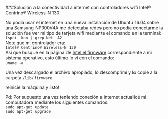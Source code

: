 ###Solución a la conectividad a internet con controladores wifi Intel® Centrino® Wireless-N 130

No podía usar el internet en una nueva instalación de Ubuntu 16.04 sobre una Samsung NP300V4A me detectaba redes pero no podía conectarme
la solución fue ver mi tipo de tarjeta wifi
mediante el comando en la terminal:  
```lspci -knn | grep Net -A2 ```  
Note que mi controlador era:  
```Intel® Centrino® Wireless-N 130```  
Así que busqué en la página de [Intel el firmware](https://www-ssl.intel.com/content/www/us/en/support/network-and-i-o/wireless-networking/000005511.html)
correspondiente a mi sistema operativo, esto último lo ví con el comando:  
```uname -a ```



Una vez descargado el archivo apropiado, lo descomprimí y lo copie a la carpeta ```/lib/firmware```

reinicíe la máquina y listo!

Pd: Por supuesto una vez teniendo conexión a internet actualicé mi computadora mediante los siguientes comandos:  
```sudo apt-get update```  
```sudo apt-get upgrade```

